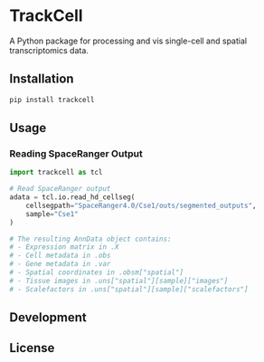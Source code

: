 # TrackCell

A Python package for processing and vis single-cell and spatial transcriptomics data.

## Installation

```bash
pip install trackcell
```

## Usage

### Reading SpaceRanger Output

```python
import trackcell as tcl

# Read SpaceRanger output
adata = tcl.io.read_hd_cellseg(
    cellsegpath="SpaceRanger4.0/Cse1/outs/segmented_outputs",
    sample="Cse1"
)

# The resulting AnnData object contains:
# - Expression matrix in .X
# - Cell metadata in .obs
# - Gene metadata in .var
# - Spatial coordinates in .obsm["spatial"]
# - Tissue images in .uns["spatial"][sample]["images"]
# - Scalefactors in .uns["spatial"][sample]["scalefactors"]
```


## Development


## License

